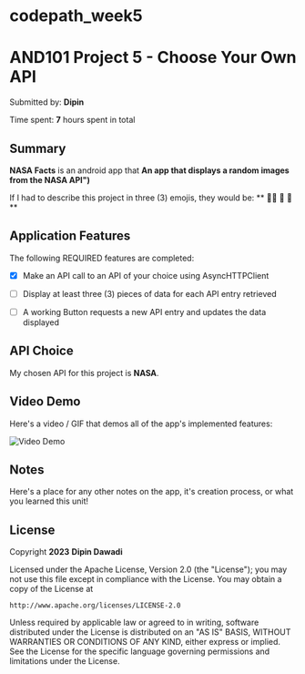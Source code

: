 # codepath_week5
# AND101 Project 5 - Choose Your Own API

Submitted by: **Dipin**

Time spent: **7** hours spent in total

## Summary

**NASA Facts** is an android app that **An app that displays a random images from the NASA API")**

If I had to describe this project in three (3) emojis, they would be: ** 😵‍💫 🤥 🫤**

## Application Features

The following REQUIRED features are completed:

- [x] Make an API call to an API of your choice using AsyncHTTPClient
- [ ] Display at least three (3) pieces of data for each API entry retrieved
- [ ] A working Button requests a new API entry and updates the data displayed


## API Choice

My chosen API for this project is **NASA**.

## Video Demo

Here's a video / GIF that demos all of the app's implemented features:

<img src='http://i.imgur.com/link/to/your/gif/file.gif' title='Video Demo' alt='Video Demo' />

## Notes

Here's a place for any other notes on the app, it's creation process, or what you learned this unit!

## License

Copyright **2023** **Dipin Dawadi**

Licensed under the Apache License, Version 2.0 (the "License");
you may not use this file except in compliance with the License.
You may obtain a copy of the License at

    http://www.apache.org/licenses/LICENSE-2.0

Unless required by applicable law or agreed to in writing, software
distributed under the License is distributed on an "AS IS" BASIS,
WITHOUT WARRANTIES OR CONDITIONS OF ANY KIND, either express or implied.
See the License for the specific language governing permissions and
limitations under the License.
